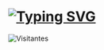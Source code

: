 ## <h1>[![Typing SVG](https://readme-typing-svg.herokuapp.com?color=BDC4F7&size=24&lines=Soy+Salvador+Casas...;Bienvenidos+a+mi+GitHub+%3AD)](https://git.io/typing-svg)</h1>

![Visitantes](https://visitor-badge.glitch.me/badge?page_id=my.id)
<!--
**SalvadorCasas/SalvadorCasas** is a ✨ _special_ ✨ repository because its `README.md` (this file) appears on your GitHub profile.

Here are some ideas to get you started:

- 🔭 I’m currently working on ...
- 🌱 I’m currently learning ...
- 👯 I’m looking to collaborate on ...
- 🤔 I’m looking for help with ...
- 💬 Ask me about ...
- 📫 How to reach me: ...
- 😄 Pronouns: ...
- ⚡ Fun fact: ...
-->
